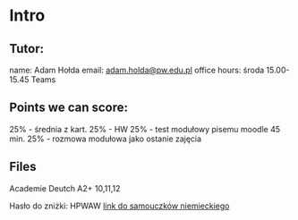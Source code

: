 # Intro

## Tutor:
name: Adam Hołda
email: adam.holda@pw.edu.pl
office hours: środa 15.00-15.45 Teams

## Points we can score:
25% - średnia z kart.
25% - HW
25% - test modułowy pisemu moodle 45 min.
25% - rozmowa modułowa jako ostanie zajęcia

## Files
Academie Deutch A2+
10,11,12

Hasło do zniżki: HPWAW
[link do samouczków niemieckiego](https://learngerman.dw.com/pl/nicos-weg/c-50080643)
